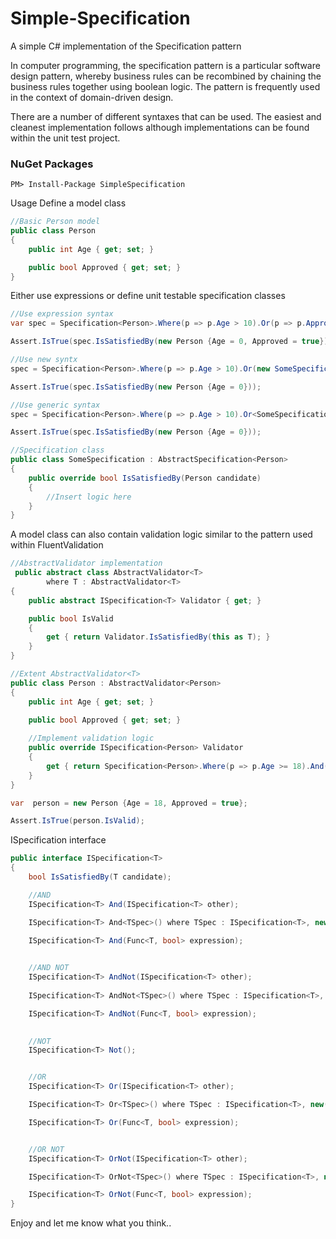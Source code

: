 # Simple-Specification
A simple C# implementation of the Specification pattern

In computer programming, the specification pattern is a particular software design pattern, whereby business rules can be recombined by chaining the business rules together using boolean logic. The pattern is frequently used in the context of domain-driven design.

There are a number of different syntaxes that can be used. The easiest and cleanest implementation follows although implementations can be found within the unit test project.

### NuGet Packages

```
PM> Install-Package SimpleSpecification
```

Usage
Define a model class

```csharp
//Basic Person model
public class Person
{
	public int Age { get; set; }

	public bool Approved { get; set; }
}
```

Either use expressions or define unit testable specification classes

```csharp
//Use expression syntax
var spec = Specification<Person>.Where(p => p.Age > 10).Or(p => p.Approved);

Assert.IsTrue(spec.IsSatisfiedBy(new Person {Age = 0, Approved = true}));

//Use new syntx
spec = Specification<Person>.Where(p => p.Age > 10).Or(new SomeSpecification());

Assert.IsTrue(spec.IsSatisfiedBy(new Person {Age = 0}));

//Use generic syntax
spec = Specification<Person>.Where(p => p.Age > 10).Or<SomeSpecification>();

Assert.IsTrue(spec.IsSatisfiedBy(new Person {Age = 0}));

//Specification class
public class SomeSpecification : AbstractSpecification<Person>
{
	public override bool IsSatisfiedBy(Person candidate)
	{
		//Insert logic here
	}
}
```

A model class can also contain validation logic similar to the pattern used within FluentValidation

```csharp
//AbstractValidator implementation
 public abstract class AbstractValidator<T>
        where T : AbstractValidator<T>
{
	public abstract ISpecification<T> Validator { get; }

	public bool IsValid
	{
		get { return Validator.IsSatisfiedBy(this as T); }
	}
}
```

```csharp
//Extent AbstractValidator<T>
public class Person : AbstractValidator<Person>
{
	public int Age { get; set; }

	public bool Approved { get; set; }
	
	//Implement validation logic
	public override ISpecification<Person> Validator
	{
		get { return Specification<Person>.Where(p => p.Age >= 18).And(p => p.Approved); }
	}
}
```

```csharp
var  person = new Person {Age = 18, Approved = true};

Assert.IsTrue(person.IsValid);
```

ISpecification interface
```csharp
public interface ISpecification<T>
{
	bool IsSatisfiedBy(T candidate);

	//AND
	ISpecification<T> And(ISpecification<T> other);

	ISpecification<T> And<TSpec>() where TSpec : ISpecification<T>, new();

	ISpecification<T> And(Func<T, bool> expression);

	
	//AND NOT
	ISpecification<T> AndNot(ISpecification<T> other);
	
	ISpecification<T> AndNot<TSpec>() where TSpec : ISpecification<T>, new();

	ISpecification<T> AndNot(Func<T, bool> expression);

	
	//NOT
	ISpecification<T> Not();


	//OR
	ISpecification<T> Or(ISpecification<T> other);

	ISpecification<T> Or<TSpec>() where TSpec : ISpecification<T>, new();

	ISpecification<T> Or(Func<T, bool> expression);


	//OR NOT
	ISpecification<T> OrNot(ISpecification<T> other);

	ISpecification<T> OrNot<TSpec>() where TSpec : ISpecification<T>, new();

	ISpecification<T> OrNot(Func<T, bool> expression);
}
```

Enjoy and let me know what you think..
